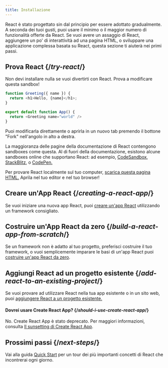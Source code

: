 ```yaml
---
title: Installazione
---
```


<Intro>

React è stato progettato sin dal principio per essere adottato gradualmente. A seconda dei tuoi gusti, puoi usare il minimo o il maggior numero di funzionalità offerte da React. Se vuoi avere un assaggio di React, aggiungere un po' di interattività ad una pagina HTML, o sviluppare una applicazione complessa basata su React, questa sezione ti aiuterà nei primi passi.

</Intro>

## Prova React {/*try-react*/}

Non devi installare nulla se vuoi divertirti con React. Prova a modificare questa sandbox!

<Sandpack>

```js
function Greeting({ name }) {
  return <h1>Hello, {name}</h1>;
}

export default function App() {
  return <Greeting name="world" />
}
```

</Sandpack>

Puoi modificarla direttamente o aprirla in un nuovo tab premendo il bottone "Fork" nell'angolo in alto a destra.

La maggioranza delle pagine della documentazione di React contengono sandboxes come questa. Al di fuori della documentazione, esistono alcune sandboxes online che supportano React: ad esempio, [CodeSandbox](https://codesandbox.io/s/new), [StackBlitz](https://stackblitz.com/fork/react), o [CodePen.](https://codepen.io/pen?template=QWYVwWN)

Per provare React localmente sul tuo computer, [scarica questa pagina HTML.](https://gist.githubusercontent.com/gaearon/0275b1e1518599bbeafcde4722e79ed1/raw/db72dcbf3384ee1708c4a07d3be79860db04bff0/example.html) Aprila nel tuo editor e nel tuo browser!

## Creare un'App React {/*creating-a-react-app*/}

Se vuoi iniziare una nuova app React, puoi [creare un'app React](/learn/creating-a-react-app) utilizzando un framework consigliato.

## Costruire un'App React da zero {/*build-a-react-app-from-scratch*/}

Se un framework non è adatto al tuo progetto, preferisci costruire il tuo framework, o vuoi semplicemente imparare le basi di un'app React puoi [costruire un'app React da zero](/learn/build-a-react-app-from-scratch).

## Aggiungi React ad un progetto esistente {/*add-react-to-an-existing-project*/}

Se vuoi provare ad utilizzare React nella tua app esistente o in un sito web, puoi [aggiungere React a un progetto esistente.](/learn/add-react-to-an-existing-project)

<Note>

#### Dovrei usare Create React App? {/*should-i-use-create-react-app*/}

No. Create React App è stato deprecato. Per maggiori informazioni, consulta [Il sunsetting di Create React App](/blog/2025/02/14/sunsetting-create-react-app).

</Note>

## Prossimi passi {/*next-steps*/}

Vai alla guida [Quick Start](/learn) per un tour dei più importanti concetti di React che incontrerai ogni giorno.
